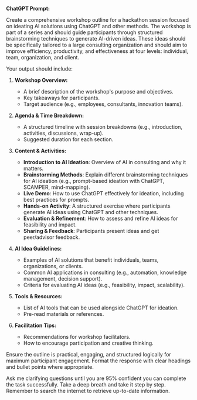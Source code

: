 **ChatGPT Prompt:**  

Create a comprehensive workshop outline for a hackathon session focused on ideating AI solutions using ChatGPT and other methods. The workshop is part of a series and should guide participants through structured brainstorming techniques to generate AI-driven ideas. These ideas should be specifically tailored to a large consulting organization and should aim to improve efficiency, productivity, and effectiveness at four levels: individual, team, organization, and client.  

Your output should include:  

1. **Workshop Overview:**  
   - A brief description of the workshop's purpose and objectives.  
   - Key takeaways for participants.  
   - Target audience (e.g., employees, consultants, innovation teams).  

2. **Agenda & Time Breakdown:**  
   - A structured timeline with session breakdowns (e.g., introduction, activities, discussions, wrap-up).  
   - Suggested duration for each section.  

3. **Content & Activities:**  
   - **Introduction to AI Ideation**: Overview of AI in consulting and why it matters.  
   - **Brainstorming Methods**: Explain different brainstorming techniques for AI ideation (e.g., prompt-based ideation with ChatGPT, SCAMPER, mind-mapping).  
   - **Live Demo**: How to use ChatGPT effectively for ideation, including best practices for prompts.  
   - **Hands-on Activity**: A structured exercise where participants generate AI ideas using ChatGPT and other techniques.  
   - **Evaluation & Refinement**: How to assess and refine AI ideas for feasibility and impact.  
   - **Sharing & Feedback**: Participants present ideas and get peer/advisor feedback.  

4. **AI Idea Guidelines:**  
   - Examples of AI solutions that benefit individuals, teams, organizations, or clients.  
   - Common AI applications in consulting (e.g., automation, knowledge management, decision support).  
   - Criteria for evaluating AI ideas (e.g., feasibility, impact, scalability).  

5. **Tools & Resources:**  
   - List of AI tools that can be used alongside ChatGPT for ideation.  
   - Pre-read materials or references.  

6. **Facilitation Tips:**  
   - Recommendations for workshop facilitators.  
   - How to encourage participation and creative thinking.  

Ensure the outline is practical, engaging, and structured logically for maximum participant engagement. Format the response with clear headings and bullet points where appropriate.  

Ask me clarifying questions until you are 95% confident you can complete the task successfully. Take a deep breath and take it step by step. Remember to search the internet to retrieve up-to-date information.